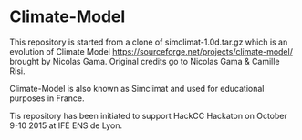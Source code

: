 # Climate-Model
This repository is started from a clone of simclimat-1.0d.tar.gz which is an evolution of Climate Model https://sourceforge.net/projects/climate-model/ brought by Nicolas Gama. Original credits go to Nicolas Gama &amp; Camille Risi.

Climate-Model is also known as Simclimat and used for educational purposes in France.

Tis repository has been initiated to support HackCC Hackaton on October 9-10 2015 at IFÉ ENS de Lyon.
